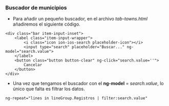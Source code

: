 ### Buscador de municipios

- Para añadir un pequeño buscador, en el archivo *tab-towns.html* añadiremos el siguiente código.

```
<div class="bar item-input-inset">
    <label class="item-input-wrapper">
        <i class="icon ion-ios-search placeholder-icon"></i>
        <input type="search" placeholder="Buscar..." ng-model="search.value">
    </label>
    <button class="button button-clear" ng-click="search.value=''">
        Cancelar
    </button>
</div>
```

- Una vez que tengamos el buscador con el **ng-model** = *search.value*, lo único que falta es filtrar los datos.

```
ng-repeat="lines in lineGroup.Registros | filter:search.value"
```
